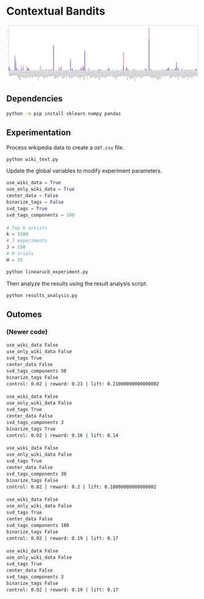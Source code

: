 # Contextual Bandits

![Alt text](britney_vs_madona.png "Title")

## Dependencies

```sh
python -m pip install sklearn numpy pandas
```
## Experimentation

Process wikipedia data to create a `Udf.csv` file.

```py
python wiki_text.py
```

Update the global variables to modify experiment parameters.

```py
use_wiki_data = True
use_only_wiki_data = True
center_data = False
binarize_tags = False
svd_tags = True
svd_tags_components = 100

# Top k artists
k = 1500
# J experiments
J = 150
# H trials
H = 35
```

```sh
python linearucb_experiment.py
```

Then analyze the results using the result analysis script.

```py
python results_analysis.py
```

## Outomes
### (Newer code)

```sh
use_wiki_data False
use_only_wiki_data False
svd_tags True
center_data False
svd_tags_components 50
binarize_tags False
control: 0.02 | reward: 0.23 | lift: 0.21000000000000002

use_wiki_data False
use_only_wiki_data False
svd_tags True
center_data False
svd_tags_components 3
binarize_tags True
control: 0.02 | reward: 0.16 | lift: 0.14

use_wiki_data False
use_only_wiki_data False
svd_tags True
center_data False
svd_tags_components 30
binarize_tags False
control: 0.02 | reward: 0.2 | lift: 0.18000000000000002

use_wiki_data False
use_only_wiki_data False
svd_tags True
center_data False
svd_tags_components 100
binarize_tags False
control: 0.02 | reward: 0.19 | lift: 0.17

use_wiki_data False
use_only_wiki_data False
svd_tags True
center_data False
svd_tags_components 3
binarize_tags False
control: 0.02 | reward: 0.19 | lift: 0.17

```